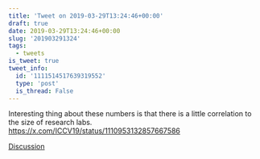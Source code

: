 ```yaml
---
title: 'Tweet on 2019-03-29T13:24:46+00:00'
draft: true
date: 2019-03-29T13:24:46+00:00
slug: '201903291324'
tags:
  - tweets
is_tweet: true
tweet_info:
  id: '1111514517639319552'
  type: 'post'
  is_thread: False
---
```




Interesting thing about these numbers is that there is a little correlation to the size of research labs. <https://x.com/ICCV19/status/1110953132857667586>

[Discussion](https://x.com/sytelus/status/1111514517639319552)
